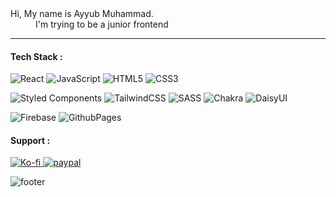 <dl>
  <dt>Hi, My name is Ayyub Muhammad.</dt>
  <dd>I'm trying to be a junior frontend</dd>
</dl>

---

#### Tech Stack :

![React](https://img.shields.io/badge/react-%23222222.svg?style=for-the-badge&logo=react&logoColor=%2361DAFB "React") ![JavaScript](https://img.shields.io/badge/javascript-%23222222.svg?style=for-the-badge&logo=javascript&logoColor=%23F7DF1E "Js") ![HTML5](https://img.shields.io/badge/html5-%23222222.svg?style=for-the-badge&logo=html5&logoColor=E34F26) ![CSS3](https://img.shields.io/badge/css3-%23222222.svg?style=for-the-badge&logo=css3&logoColor=1572B6)

![Styled Components](https://img.shields.io/badge/styled--components-333333?style=for-the-badge&logo=styled-components&logoColor=DB7093) ![TailwindCSS](https://img.shields.io/badge/tailwindcss-%23333333.svg?style=for-the-badge&logo=tailwind-css&logoColor=38B2AC) ![SASS](https://img.shields.io/badge/SASS-333333.svg?style=for-the-badge&logo=SASS&logoColor=hotpink) ![Chakra](https://img.shields.io/badge/chakra-%23333333.svg?style=for-the-badge&logo=chakraui&logoColor=4ED1C5) ![DaisyUI](https://img.shields.io/badge/daisyui-333333?style=for-the-badge&logo=daisyui&logoColor=5A0EF8) 

![Firebase](https://img.shields.io/badge/firebase-%23333333.svg?style=for-the-badge&logo=firebase) ![GithubPages](https://img.shields.io/badge/github%20pages-333333?style=for-the-badge&logo=github&logoColor=white)

#### Support :

<a href="https://ko-fi.com/idyuu">
  <img src="https://img.shields.io/badge/Ko--fi-F16061?style=for-the-badge&logo=ko-fi&logoColor=white" alt="Ko-fi"/>
</a>

<a href="https://www.paypal.com/paypalme/arleth98">
  <img src="https://img.shields.io/badge/PayPal-00457C?style=for-the-badge&logo=paypal&logoColor=white" alt="paypal"/>
</a>

![footer](https://capsule-render.vercel.app/api?type=waving&color=auto&height=150&section=footer&text=Id-Yuu&fontSize=20&fontAlignY=60&fontAlign=90)
